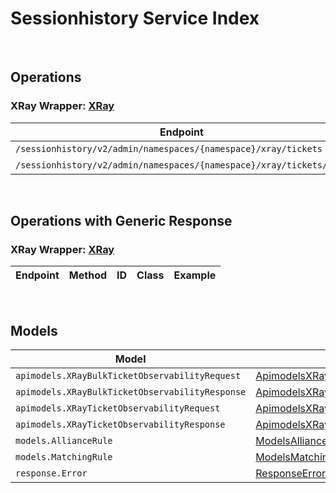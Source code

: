 # Sessionhistory Service Index

&nbsp;  

## Operations

### XRay Wrapper:  [XRay](../../AccelByte.Sdk/Api/Sessionhistory/Wrapper/XRay.cs)
| Endpoint | Method | ID | Class | Example |
|---|---|---|---|---|
| `/sessionhistory/v2/admin/namespaces/{namespace}/xray/tickets` | POST | CreateXrayTicketObservability | [CreateXrayTicketObservability](../../AccelByte.Sdk/Api/Sessionhistory/Operation/XRay/CreateXrayTicketObservability.cs) | [CreateXrayTicketObservability](../../samples/AccelByte.Sdk.Sample.Cli/ApiCommand/Sessionhistory/XRay/CreateXrayTicketObservability.cs) |
| `/sessionhistory/v2/admin/namespaces/{namespace}/xray/tickets/bulk` | POST | CreateXrayBulkTicketObservability | [CreateXrayBulkTicketObservability](../../AccelByte.Sdk/Api/Sessionhistory/Operation/XRay/CreateXrayBulkTicketObservability.cs) | [CreateXrayBulkTicketObservability](../../samples/AccelByte.Sdk.Sample.Cli/ApiCommand/Sessionhistory/XRay/CreateXrayBulkTicketObservability.cs) |


&nbsp;  

## Operations with Generic Response

### XRay Wrapper:  [XRay](../../AccelByte.Sdk/Api/Sessionhistory/Wrapper/XRay.cs)
| Endpoint | Method | ID | Class | Example |
|---|---|---|---|---|


&nbsp;  

## Models

| Model | Class |
|---|---|
| `apimodels.XRayBulkTicketObservabilityRequest` | [ApimodelsXRayBulkTicketObservabilityRequest](../../AccelByte.Sdk/Api/Sessionhistory/Model/ApimodelsXRayBulkTicketObservabilityRequest.cs) |
| `apimodels.XRayBulkTicketObservabilityResponse` | [ApimodelsXRayBulkTicketObservabilityResponse](../../AccelByte.Sdk/Api/Sessionhistory/Model/ApimodelsXRayBulkTicketObservabilityResponse.cs) |
| `apimodels.XRayTicketObservabilityRequest` | [ApimodelsXRayTicketObservabilityRequest](../../AccelByte.Sdk/Api/Sessionhistory/Model/ApimodelsXRayTicketObservabilityRequest.cs) |
| `apimodels.XRayTicketObservabilityResponse` | [ApimodelsXRayTicketObservabilityResponse](../../AccelByte.Sdk/Api/Sessionhistory/Model/ApimodelsXRayTicketObservabilityResponse.cs) |
| `models.AllianceRule` | [ModelsAllianceRule](../../AccelByte.Sdk/Api/Sessionhistory/Model/ModelsAllianceRule.cs) |
| `models.MatchingRule` | [ModelsMatchingRule](../../AccelByte.Sdk/Api/Sessionhistory/Model/ModelsMatchingRule.cs) |
| `response.Error` | [ResponseError](../../AccelByte.Sdk/Api/Sessionhistory/Model/ResponseError.cs) |
